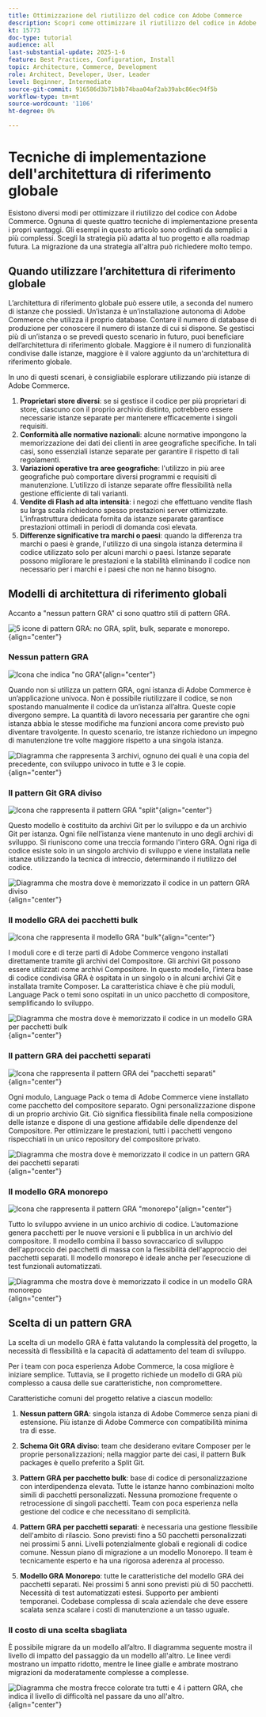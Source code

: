 ```yaml
---
title: Ottimizzazione del riutilizzo del codice con Adobe Commerce
description: Scopri come ottimizzare il riutilizzo del codice in Adobe Commerce con i modelli dell’architettura di riferimento globale, migliorando le prestazioni e la conformità in più istanze.
kt: 15773
doc-type: tutorial
audience: all
last-substantial-update: 2025-1-6
feature: Best Practices, Configuration, Install
topic: Architecture, Commerce, Development
role: Architect, Developer, User, Leader
level: Beginner, Intermediate
source-git-commit: 916586d3b71b8b74baa04af2ab39abc86ec94f5b
workflow-type: tm+mt
source-wordcount: '1106'
ht-degree: 0%

---
```



# Tecniche di implementazione dell&#39;architettura di riferimento globale

Esistono diversi modi per ottimizzare il riutilizzo del codice con Adobe Commerce. Ognuna di queste quattro tecniche di implementazione presenta i propri vantaggi. Gli esempi in questo articolo sono ordinati da semplici a più complessi. Scegli la strategia più adatta al tuo progetto e alla roadmap futura. La migrazione da una strategia all&#39;altra può richiedere molto tempo.

## Quando utilizzare l’architettura di riferimento globale

L’architettura di riferimento globale può essere utile, a seconda del numero di istanze che possiedi. Un’istanza è un’installazione autonoma di Adobe Commerce che utilizza il proprio database. Contare il numero di database di produzione per conoscere il numero di istanze di cui si dispone. Se gestisci più di un’istanza o se prevedi questo scenario in futuro, puoi beneficiare dell’architettura di riferimento globale. Maggiore è il numero di funzionalità condivise dalle istanze, maggiore è il valore aggiunto da un&#39;architettura di riferimento globale.

In uno di questi scenari, è consigliabile esplorare utilizzando più istanze di Adobe Commerce.

1. **Proprietari store diversi**: se si gestisce il codice per più proprietari di store, ciascuno con il proprio archivio distinto, potrebbero essere necessarie istanze separate per mantenere efficacemente i singoli requisiti.
2. **Conformità alle normative nazionali**: alcune normative impongono la memorizzazione dei dati dei clienti in aree geografiche specifiche. In tali casi, sono essenziali istanze separate per garantire il rispetto di tali regolamenti.
3. **Variazioni operative tra aree geografiche**: l&#39;utilizzo in più aree geografiche può comportare diversi programmi e requisiti di manutenzione. L’utilizzo di istanze separate offre flessibilità nella gestione efficiente di tali varianti.
4. **Vendite di Flash ad alta intensità**: i negozi che effettuano vendite flash su larga scala richiedono spesso prestazioni server ottimizzate. L’infrastruttura dedicata fornita da istanze separate garantisce prestazioni ottimali in periodi di domanda così elevata.
5. **Differenze significative tra marchi o paesi**: quando la differenza tra marchi o paesi è grande, l&#39;utilizzo di una singola istanza determina il codice utilizzato solo per alcuni marchi o paesi. Istanze separate possono migliorare le prestazioni e la stabilità eliminando il codice non necessario per i marchi e i paesi che non ne hanno bisogno.

## Modelli di architettura di riferimento globali

Accanto a &quot;nessun pattern GRA&quot; ci sono quattro stili di pattern GRA.

![5 icone di pattern GRA: no GRA, split, bulk, separate e monorepo.](/help/assets/global-reference-architecture/gra-patterns-horizontal.png){align="center"}

### Nessun pattern GRA

![Icona che indica &quot;no GRA&quot;](/help/assets/global-reference-architecture/no-gra.png){align="center"}

Quando non si utilizza un pattern GRA, ogni istanza di Adobe Commerce è un’applicazione univoca. Non è possibile riutilizzare il codice, se non spostando manualmente il codice da un’istanza all’altra. Queste copie divergono sempre. La quantità di lavoro necessaria per garantire che ogni istanza abbia le stesse modifiche ma funzioni ancora come previsto può diventare travolgente. In questo scenario, tre istanze richiedono un impegno di manutenzione tre volte maggiore rispetto a una singola istanza.

![Diagramma che rappresenta 3 archivi, ognuno dei quali è una copia del precedente, con sviluppo univoco in tutte e 3 le copie.](/help/assets/global-reference-architecture/no-gra-pattern-diagram.png){align="center"}

### Il pattern Git GRA diviso

![Icona che rappresenta il pattern GRA &quot;split&quot;](/help/assets/global-reference-architecture/split-git.png){align="center"}

Questo modello è costituito da archivi Git per lo sviluppo e da un archivio Git per istanza. Ogni file nell’istanza viene mantenuto in uno degli archivi di sviluppo. Si riuniscono come una treccia formando l&#39;intero GRA. Ogni riga di codice esiste solo in un singolo archivio di sviluppo e viene installata nelle istanze utilizzando la tecnica di intreccio, determinando il riutilizzo del codice.

![Diagramma che mostra dove è memorizzato il codice in un pattern GRA diviso](/help/assets/global-reference-architecture/split-git-gra-pattern-diagram.png){align="center"}

### Il modello GRA dei pacchetti bulk

![Icona che rappresenta il modello GRA &quot;bulk&quot;](/help/assets/global-reference-architecture/bulk-packages.png){align="center"}

I moduli core e di terze parti di Adobe Commerce vengono installati direttamente tramite gli archivi del Compositore. Gli archivi Git possono essere utilizzati come archivi Compositore. In questo modello, l’intera base di codice condivisa GRA è ospitata in un singolo o in alcuni archivi Git e installata tramite Composer. La caratteristica chiave è che più moduli, Language Pack o temi sono ospitati in un unico pacchetto di compositore, semplificando lo sviluppo.

![Diagramma che mostra dove è memorizzato il codice in un modello GRA per pacchetti bulk](/help/assets/global-reference-architecture/bulk-gra-pattern-diagram.png){align="center"}

### Il pattern GRA dei pacchetti separati

![Icona che rappresenta il pattern GRA dei &quot;pacchetti separati&quot;](/help/assets/global-reference-architecture/separate-packages.png){align="center"}

Ogni modulo, Language Pack o tema di Adobe Commerce viene installato come pacchetto del compositore separato. Ogni personalizzazione dispone di un proprio archivio Git. Ciò significa flessibilità finale nella composizione delle istanze e dispone di una gestione affidabile delle dipendenze del Compositore. Per ottimizzare le prestazioni, tutti i pacchetti vengono rispecchiati in un unico repository del compositore privato.

![Diagramma che mostra dove è memorizzato il codice in un pattern GRA dei pacchetti separati](/help/assets/global-reference-architecture/separate-packages-gra-pattern-diagram.png){align="center"}

### Il modello GRA monorepo

![Icona che rappresenta il pattern GRA &quot;monorepo&quot;](/help/assets/global-reference-architecture/monorepo.png){align="center"}

Tutto lo sviluppo avviene in un unico archivio di codice. L’automazione genera pacchetti per le nuove versioni e li pubblica in un archivio del compositore. Il modello combina il basso sovraccarico di sviluppo dell&#39;approccio dei pacchetti di massa con la flessibilità dell&#39;approccio dei pacchetti separati. Il modello monorepo è ideale anche per l’esecuzione di test funzionali automatizzati.

![Diagramma che mostra dove è memorizzato il codice in un modello GRA monorepo](/help/assets/global-reference-architecture/monorepo-gra-pattern-diagram.png){align="center"}

## Scelta di un pattern GRA

La scelta di un modello GRA è fatta valutando la complessità del progetto, la necessità di flessibilità e la capacità di adattamento del team di sviluppo.

Per i team con poca esperienza Adobe Commerce, la cosa migliore è iniziare semplice. Tuttavia, se il progetto richiede un modello di GRA più complesso a causa delle sue caratteristiche, non compromettere.

Caratteristiche comuni del progetto relative a ciascun modello:

1. **Nessun pattern GRA**: singola istanza di Adobe Commerce senza piani di estensione. Più istanze di Adobe Commerce con compatibilità minima tra di esse.

2. **Schema Git GRA diviso**: team che desiderano evitare Composer per le proprie personalizzazioni; nella maggior parte dei casi, il pattern Bulk packages è quello preferito a Split Git.

3. **Pattern GRA per pacchetto bulk**: base di codice di personalizzazione con interdipendenza elevata. Tutte le istanze hanno combinazioni molto simili di pacchetti personalizzati. Nessuna promozione frequente o retrocessione di singoli pacchetti. Team con poca esperienza nella gestione del codice e che necessitano di semplicità.

4. **Pattern GRA per pacchetti separati**: è necessaria una gestione flessibile dell&#39;ambito di rilascio. Sono previsti fino a 50 pacchetti personalizzati nei prossimi 5 anni. Livelli potenzialmente globali e regionali di codice comune. Nessun piano di migrazione a un modello Monorepo. Il team è tecnicamente esperto e ha una rigorosa aderenza al processo.

5. **Modello GRA Monorepo**: tutte le caratteristiche del modello GRA dei pacchetti separati. Nei prossimi 5 anni sono previsti più di 50 pacchetti. Necessità di test automatizzati estesi. Supporto per ambienti temporanei. Codebase complessa di scala aziendale che deve essere scalata senza scalare i costi di manutenzione a un tasso uguale.

### Il costo di una scelta sbagliata

È possibile migrare da un modello all’altro. Il diagramma seguente mostra il livello di impatto del passaggio da un modello all&#39;altro. Le linee verdi mostrano un impatto ridotto, mentre le linee gialle e ambrate mostrano migrazioni da moderatamente complesse a complesse.

![Diagramma che mostra frecce colorate tra tutti e 4 i pattern GRA, che indica il livello di difficoltà nel passare da uno all&#39;altro.](/help/assets/global-reference-architecture/wrong-choice.png){align="center"}
